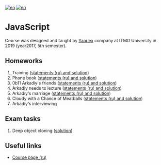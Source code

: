 [![en](https://img.shields.io/badge/lang-en-red.svg)](README.md) [![en](https://img.shields.io/badge/lang-ru-blue.svg)](README.ru.md)

# JavaScript

Course was designed and taught by [Yandex](https://github.com/yandex) company at ITMO University in 2019 (year2017, 5th semester).

## Homeworks

1. Training ([statements (ru) and solution](https://github.com/cannor147/itmo-js-hw01-warmup))
2. Phone book ([statements (ru) and solution](https://github.com/cannor147/itmo-js-hw02-phonebook))
3. 0b11 Arkadiy's friends ([statements (ru) and solution](https://github.com/cannor147/itmo-js-hw03-robbery))
4. Arkadiy needs to lecture ([statements (ru) and solution](https://github.com/cannor147/itmo-js-hw04-pub-sub))
5. Arkadiy's marriage ([statements (ru) and solution](https://github.com/cannor147/itmo-js-hw05-marriage))
6. Cloudy with a Chance of Meatballs ([statements (ru) and solution](https://github.com/cannor147/itmo-js-hw06-weather))
7. Arkadiy's interviewing

## Exam tasks

1. Deep object cloning ([solution](https://github.com/cannor147/itmo-js-exam))

## Useful links

* [Course page (ru)](https://frontend-ifmo-2019.now.sh/js)